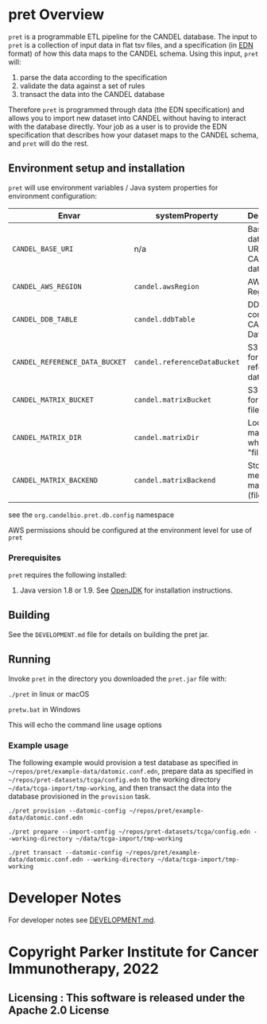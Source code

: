 # pret Overview

`pret` is a programmable ETL pipeline for the CANDEL database. The input to `pret` is a collection of input data in flat tsv files, and a specification (in [EDN](https://github.com/edn-format/edn) format) of how this data maps to the CANDEL schema. Using this input, `pret` will:
1. parse the data according to the specification
2. validate the data against a set of rules
3. transact the data into the CANDEL database

Therefore `pret` is programmed through data (the EDN specification) and allows you to import new dataset into CANDEL without having to interact with the database directly. Your job as a user is to provide the EDN specification that describes how your dataset maps to the CANDEL schema, and `pret` will do the rest.

## Environment setup and installation

`pret` will use environment variables / Java system properties for environment configuration:


| Envar | systemProperty | Description | Default |
| --- | --- | --- | --- |
| `CANDEL_BASE_URI` | n/a | Base datomic URI for CANDEL databases | nil |
| `CANDEL_AWS_REGION` | `candel.awsRegion` | AWS Region | "us-east-1" |
| `CANDEL_DDB_TABLE` | `candel.ddbTable` | DDB Table containing CANDEL Datomic DB | "candel-prod" |
| `CANDEL_REFERENCE_DATA_BUCKET` | `candel.referenceDataBucket` | S3 bucket for reference data | "pret-processed-reference-data-prod" |
| `CANDEL_MATRIX_BUCKET` | `candel.matrixBucket` | S3 bucket for matrix files | "candel-matrix" |
| `CANDEL_MATRIX_DIR` | `candel.matrixDir` | Local dir for matrix files when using "file" | "matrix-store" |
| `CANDEL_MATRIX_BACKEND` | `candel.matrixBackend` | Storage medium for matrix files (file or s3) | "s3" |

see the `org.candelbio.pret.db.config` namespace

AWS permissions should be configured at the environment level for use of `pret`

### Prerequisites

`pret` requires the following installed:
1. Java version 1.8 or 1.9. See [OpenJDK](https://openjdk.java.net/install/) for installation instructions.

## Building

See the `DEVELOPMENT.md` file for details on building the pret jar.

## Running

Invoke `pret` in the directory you downloaded the `pret.jar` file with:

`./pret` in linux or macOS

`pretw.bat` in Windows

This will echo the command line usage options

### Example usage

The following example would provision a test database as specified in `~/repos/pret/example-data/datomic.conf.edn`, prepare data as specified in `~/repos/pret-datasets/tcga/config.edn` to the working directory `~/data/tcga-import/tmp-working`, and then transact the data into the database provisioned in the `provision` task.

```./pret provision --datomic-config ~/repos/pret/example-data/datomic.conf.edn```

```./pret prepare --import-config ~/repos/pret-datasets/tcga/config.edn --working-directory ~/data/tcga-import/tmp-working```

```./pret transact --datomic-config ~/repos/pret/example-data/datomic.conf.edn --working-directory ~/data/tcga-import/tmp-working```

# Developer Notes

For developer notes see [DEVELOPMENT.md](DEVELOPMENT.md).

# Copyright Parker Institute for Cancer Immunotherapy, 2022
## Licensing : This software is released under the Apache 2.0 License
